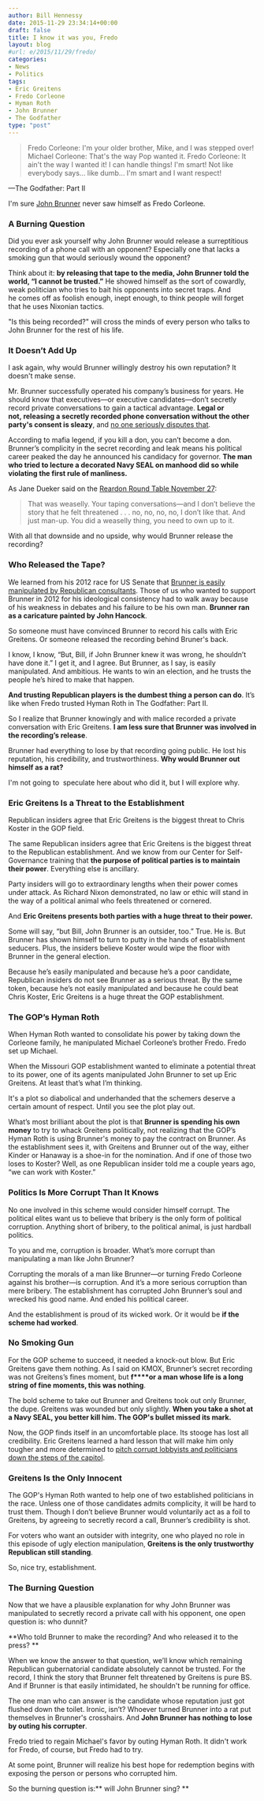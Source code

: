 ```yaml
---
author: Bill Hennessy
date: 2015-11-29 23:34:14+00:00
draft: false
title: I know it was you, Fredo
layout: blog
#url: e/2015/11/29/fredo/
categories:
- News
- Politics
tags:
- Eric Greitens
- Fredo Corleone
- Hyman Roth
- John Brunner
- The Godfather
type: "post"
---
```


> Fredo Corleone: I'm your older brother, Mike, and I was stepped over!
Michael Corleone: That's the way Pop wanted it.
Fredo Corleone: It ain't the way I wanted it! I can handle things! I'm smart! Not like everybody says... like dumb... I'm smart and I want respect!

—The Godfather: Part II



I'm sure [John Brunner](https://hennessysview.com/2015/11/24/john-the-weasel-brunner/) never saw himself as Fredo Corleone.



### A Burning Question



Did you ever ask yourself why John Brunner would release a surreptitious recording of a phone call with an opponent? Especially one that lacks a smoking gun that would seriously wound the opponent?

Think about it: **by releasing that tape to the media, John Brunner told the world, “I cannot be trusted.”** He showed himself as the sort of cowardly, weak politician who tries to bait his opponents into secret traps. And he comes off as foolish enough, inept enough, to think people will forget that he uses Nixonian tactics.

"Is this being recorded?" will cross the minds of every person who talks to John Brunner for the rest of his life.



### It Doesn’t Add Up



I ask again, why would Brunner willingly destroy his own reputation? It doesn't make sense.

Mr. Brunner successfully operated his company’s business for years. He should know that executives—or executive candidates—don’t secretly record private conversations to gain a tactical advantage. **Legal or not, releasing a secretly recorded phone conversation without the other party's consent is sleazy**, and [no one seriously disputes that](https://www.quora.com/Is-it-legal-or-ethical-to-record-a-phone-conversation-so-that-I-can-more-easily-store-the-important-information-the-person-told-me).

According to mafia legend, if you kill a don, you can’t become a don. Brunner’s complicity in the secret recording and leak means his political career peaked the day he announced his candidacy for governor. **The man who tried to lecture a decorated Navy SEAL on manhood did so while violating the first rule of manliness.**

As Jane Dueker said on the [Reardon Round Table November 27](https://itunes.apple.com/us/podcast/mark-reardon-show/id868921937?mt=2):



> That was weaselly. Your taping conversations—and I don’t believe the story that he felt threatened . . . no, no, no, no, I don’t like that. And just man-up. You did a weaselly thing, you need to own up to it.



With all that downside and no upside, why would Brunner release the recording?



### Who Released the Tape?



We learned from his 2012 race for US Senate that [Brunner is easily manipulated by Republican consultants](https://hennessysview.com/2015/07/18/can-john-brunners-consultant-do-his-duty/). Those of us who wanted to support Brunner in 2012 for his ideological consistency had to walk away because of his weakness in debates and his failure to be his own man. **Brunner ran as a caricature painted by John Hancock**.

So someone must have convinced Brunner to record his calls with Eric Greitens. Or someone released the recording behind Bruner's back.

I know, I know, “But, Bill, if John Brunner knew it was wrong, he shouldn’t have done it.” I get it, and I agree. But Brunner, as I say, is easily manipulated. And ambitious. He wants to win an election, and he trusts the people he’s hired to make that happen.

**And trusting Republican players is the dumbest thing a person can do**. It’s like when Fredo trusted Hyman Roth in The Godfather: Part II.

So I realize that Brunner knowingly and with malice recorded a private conversation with Eric Greitens. **I am less sure that Brunner was involved in the recording’s release**.

Brunner had everything to lose by that recording going public. He lost his reputation, his credibility, and trustworthiness. **Why would Brunner out himself as a rat?**

I'm not going to  speculate here about who did it, but I will explore why.



### Eric Greitens Is a Threat to the Establishment



Republican insiders agree that Eric Greitens is the biggest threat to Chris Koster in the GOP field.

The same Republican insiders agree that Eric Greitens is the biggest threat to the Republican establishment. And we know from our Center for Self-Governance training that **the purpose of political parties is to maintain their power**. Everything else is ancillary.

Party insiders will go to extraordinary lengths when their power comes under attack. As Richard Nixon demonstrated, no law or ethic will stand in the way of a political animal who feels threatened or cornered.

And **Eric Greitens presents both parties with a huge threat to their power.**

Some will say, “but Bill, John Brunner is an outsider, too.” True. He is. But Brunner has shown himself to turn to putty in the hands of establishment seducers. Plus, the insiders believe Koster would wipe the floor with Brunner in the general election.

Because he’s easily manipulated and because he’s a poor candidate, Republican insiders do not see Brunner as a serious threat. By the same token, because he’s not easily manipulated and because he could beat Chris Koster, Eric Greitens is a huge threat the GOP establishment.



### The GOP’s Hyman Roth



When Hyman Roth wanted to consolidate his power by taking down the Corleone family, he manipulated Michael Corleone’s brother Fredo. Fredo set up Michael.

When the Missouri GOP establishment wanted to eliminate a potential threat to its power, one of its agents manipulated John Brunner to set up Eric Greitens. At least that’s what I’m thinking.

It's a plot so diabolical and underhanded that the schemers deserve a certain amount of respect. Until you see the plot play out.

What’s most brilliant about the plot is that **Brunner is spending his own money** to try to whack Greitens politically, not realizing that the GOP’s Hyman Roth is using Brunner's money to pay the contract on Brunner. As the establishment sees it, with Greitens and Brunner out of the way, either Kinder or Hanaway is a shoe-in for the nomination. And if one of those two loses to Koster? Well, as one Republican insider told me a couple years ago, “we can work with Koster.”



### Politics Is More Corrupt Than It Knows



No one involved in this scheme would consider himself corrupt. The political elites want us to believe that bribery is the only form of political corruption. Anything short of bribery, to the political animal, is just hardball politics.

To you and me, corruption is broader. What’s more corrupt than manipulating a man like John Brunner?

Corrupting the morals of a man like Brunner—or turning Fredo Corleone against his brother—is corruption. And it’s a more serious corruption than mere bribery. The establishment has corrupted John Brunner’s soul and wrecked his good name. And ended his political career.

And the establishment is proud of its wicked work. Or it would be **if the scheme had worked**.



### No Smoking Gun



For the GOP scheme to succeed, it needed a knock-out blow. But Eric Greitens gave them nothing. As I said on KMOX, Brunner’s secret recording was not Greitens’s fines moment, but **f****or a man whose life is a long string of fine moments, this was nothing**.

The bold scheme to take out Brunner and Greitens took out only Brunner, the dupe. Greitens was wounded but only slightly. **When you take a shot at a Navy SEAL, you better kill him. The GOP's bullet missed its mark.**

Now, the GOP finds itself in an uncomfortable place. Its stooge has lost all credibility. Eric Greitens learned a hard lesson that will make him only tougher and more determined to [pitch corrupt lobbyists and politicians down the steps of the capitol](https://stlouis.cbslocal.com/2015/09/26/eric-greitens-announces-run-for-governor/).



### Greitens Is the Only Innocent



The GOP's Hyman Roth wanted to help one of two established politicians in the race. Unless one of those candidates admits complicity, it will be hard to trust them. Though I don’t believe Brunner would voluntarily act as a foil to Greitens, by agreeing to secretly record a call, Brunner’s credibility is shot.

For voters who want an outsider with integrity, one who played no role in this episode of ugly election manipulation, **Greitens is the only trustworthy Republican still standing**.

So, nice try, establishment.



### The Burning Question



Now that we have a plausible explanation for why John Brunner was manipulated to secretly record a private call with his opponent, one open question is: who dunnit?

**Who told Brunner to make the recording? And who released it to the press? **

When we know the answer to that question, we’ll know which remaining Republican gubernatorial candidate absolutely cannot be trusted. For the record, I think the story that Brunner felt threatened by Greitens is pure BS. And if Brunner is that easily intimidated, he shouldn't be running for office.

The one man who can answer is the candidate whose reputation just got flushed down the toilet. Ironic, isn’t? Whoever turned Brunner into a rat put themselves in Brunner's crosshairs. And **John Brunner has nothing to lose by outing his corrupter**.

Fredo tried to regain Michael's favor by outing Hyman Roth. It didn't work for Fredo, of course, but Fredo had to try.

At some point, Brunner will realize his best hope for redemption begins with exposing the person or persons who corrupted him.

So the burning question is:** will John Brunner sing? **
